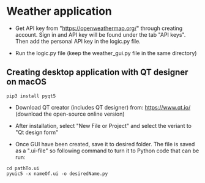 # Weather application

- Get API key from "https://openweathermap.org/" through creating account. Sign in and API key will be found under the tab "API keys".
Then add the personal API key in the logic.py file.

- Run the logic.py file (keep the weather_gui.py file in the same directory)


## Creating desktop application with QT designer on macOS

```
pip3 install pyqt5
```

- Download QT creator (includes QT designer) from: https://www.qt.io/ (download the open-source online version)

- After installation, select "New File or Project" and select the veriant to "Qt design form"

- Once GUI have been created, save it to desired folder. The file is saved as a ".ui-file" so following command to turn it to Python code that can be run:

```
cd pathTo.ui
pyuic5 -x nameOf.ui -o desiredName.py
```

